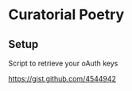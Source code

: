 Curatorial Poetry
===

Setup
---

Script to retrieve your oAuth keys 

https://gist.github.com/4544942
